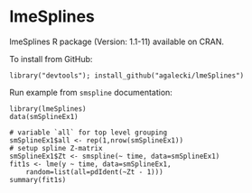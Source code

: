 # lmeSplines
 lmeSplines R package (Version: 1.1-11) available on CRAN.

To install from GitHub:

`library("devtools"); install_github("agalecki/lmeSplines")`

Run example from `smspline` documentation:

````
library(lmeSplines)
data(smSplineEx1)

# variable `all` for top level grouping
smSplineEx1$all <- rep(1,nrow(smSplineEx1))
# setup spline Z-matrix
smSplineEx1$Zt <- smspline(~ time, data=smSplineEx1)
fit1s <- lme(y ~ time, data=smSplineEx1,
    random=list(all=pdIdent(~Zt - 1)))
summary(fit1s)

````
